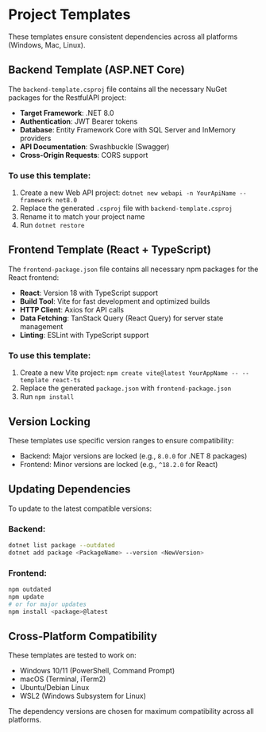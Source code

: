 # Project Templates

These templates ensure consistent dependencies across all platforms (Windows, Mac, Linux).

## Backend Template (ASP.NET Core)

The `backend-template.csproj` file contains all the necessary NuGet packages for the RestfulAPI project:

- **Target Framework**: .NET 8.0
- **Authentication**: JWT Bearer tokens
- **Database**: Entity Framework Core with SQL Server and InMemory providers
- **API Documentation**: Swashbuckle (Swagger)
- **Cross-Origin Requests**: CORS support

### To use this template:
1. Create a new Web API project: `dotnet new webapi -n YourApiName --framework net8.0`
2. Replace the generated `.csproj` file with `backend-template.csproj`
3. Rename it to match your project name
4. Run `dotnet restore`

## Frontend Template (React + TypeScript)

The `frontend-package.json` file contains all necessary npm packages for the React frontend:

- **React**: Version 18 with TypeScript support
- **Build Tool**: Vite for fast development and optimized builds
- **HTTP Client**: Axios for API calls
- **Data Fetching**: TanStack Query (React Query) for server state management
- **Linting**: ESLint with TypeScript support

### To use this template:
1. Create a new Vite project: `npm create vite@latest YourAppName -- --template react-ts`
2. Replace the generated `package.json` with `frontend-package.json`
3. Run `npm install`

## Version Locking

These templates use specific version ranges to ensure compatibility:
- Backend: Major versions are locked (e.g., `8.0.0` for .NET 8 packages)
- Frontend: Minor versions are locked (e.g., `^18.2.0` for React)

## Updating Dependencies

To update to the latest compatible versions:

### Backend:
```bash
dotnet list package --outdated
dotnet add package <PackageName> --version <NewVersion>
```

### Frontend:
```bash
npm outdated
npm update
# or for major updates
npm install <package>@latest
```

## Cross-Platform Compatibility

These templates are tested to work on:
- Windows 10/11 (PowerShell, Command Prompt)
- macOS (Terminal, iTerm2)
- Ubuntu/Debian Linux
- WSL2 (Windows Subsystem for Linux)

The dependency versions are chosen for maximum compatibility across all platforms.